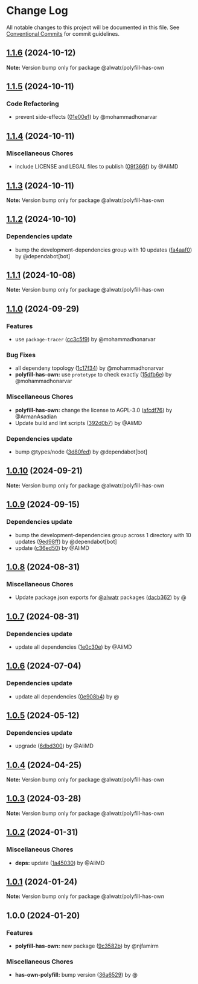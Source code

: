 # Change Log

All notable changes to this project will be documented in this file.
See [Conventional Commits](https://conventionalcommits.org) for commit guidelines.

## [1.1.6](https://github.com/Alwatr/nanolib/compare/@alwatr/polyfill-has-own@1.1.5...@alwatr/polyfill-has-own@1.1.6) (2024-10-12)

**Note:** Version bump only for package @alwatr/polyfill-has-own

## [1.1.5](https://github.com/Alwatr/nanolib/compare/@alwatr/polyfill-has-own@1.1.4...@alwatr/polyfill-has-own@1.1.5) (2024-10-11)

### Code Refactoring

- prevent side-effects ([01e00e1](https://github.com/Alwatr/nanolib/commit/01e00e191385cc92b28677df0c01a085916ae677)) by @mohammadhonarvar

## [1.1.4](https://github.com/Alwatr/nanolib/compare/@alwatr/polyfill-has-own@1.1.3...@alwatr/polyfill-has-own@1.1.4) (2024-10-11)

### Miscellaneous Chores

- include LICENSE and LEGAL files to publish ([09f366f](https://github.com/Alwatr/nanolib/commit/09f366f680bfa9fb26acb2cd1ccbc68c5a9e9ad8)) by @AliMD

## [1.1.3](https://github.com/Alwatr/nanolib/compare/@alwatr/polyfill-has-own@1.1.2...@alwatr/polyfill-has-own@1.1.3) (2024-10-11)

**Note:** Version bump only for package @alwatr/polyfill-has-own

## [1.1.2](https://github.com/Alwatr/nanolib/compare/@alwatr/polyfill-has-own@1.1.1...@alwatr/polyfill-has-own@1.1.2) (2024-10-10)

### Dependencies update

- bump the development-dependencies group with 10 updates ([fa4aaf0](https://github.com/Alwatr/nanolib/commit/fa4aaf04c907ecae06aa14000ce35216170c15ad)) by @dependabot[bot]

## [1.1.1](https://github.com/Alwatr/nanolib/compare/@alwatr/polyfill-has-own@1.1.0...@alwatr/polyfill-has-own@1.1.1) (2024-10-08)

**Note:** Version bump only for package @alwatr/polyfill-has-own

## [1.1.0](https://github.com/Alwatr/nanolib/compare/@alwatr/polyfill-has-own@1.0.10...@alwatr/polyfill-has-own@1.1.0) (2024-09-29)

### Features

- use `package-tracer` ([cc3c5f9](https://github.com/Alwatr/nanolib/commit/cc3c5f9c1a3d03f0d81b46835665f16a0426fd0d)) by @mohammadhonarvar

### Bug Fixes

- all dependeny topology ([1c17f34](https://github.com/Alwatr/nanolib/commit/1c17f349adf3e98e2a80ab2da4f0f81028dc9c5f)) by @mohammadhonarvar
- **polyfill-has-own:** use `prototype` to check exactly ([15dfb6e](https://github.com/Alwatr/nanolib/commit/15dfb6e4e5eaa40a7bebeab3b64f6670b2c77949)) by @mohammadhonarvar

### Miscellaneous Chores

- **polyfill-has-own:** change the license to AGPL-3.0 ([afcdf76](https://github.com/Alwatr/nanolib/commit/afcdf76841e70ce515e18581f6ab7d64d8720521)) by @ArmanAsadian
- Update build and lint scripts ([392d0b7](https://github.com/Alwatr/nanolib/commit/392d0b71f446bce336b0256119a80f07aff794ba)) by @AliMD

### Dependencies update

- bump @types/node ([3d80fed](https://github.com/Alwatr/nanolib/commit/3d80fedaf720af792feb060c2f81c737ebb84e11)) by @dependabot[bot]

## [1.0.10](https://github.com/Alwatr/nanolib/compare/@alwatr/polyfill-has-own@1.0.9...@alwatr/polyfill-has-own@1.0.10) (2024-09-21)

**Note:** Version bump only for package @alwatr/polyfill-has-own

## [1.0.9](https://github.com/Alwatr/nanolib/compare/@alwatr/polyfill-has-own@1.0.8...@alwatr/polyfill-has-own@1.0.9) (2024-09-15)

### Dependencies update

- bump the development-dependencies group across 1 directory with 10 updates ([9ed98ff](https://github.com/Alwatr/nanolib/commit/9ed98ffd0668d5a36e255c82edab3af53bffda8f)) by @dependabot[bot]
- update ([c36ed50](https://github.com/Alwatr/nanolib/commit/c36ed50f68da2f5608ccd96119963a16cfacb4ce)) by @AliMD

## [1.0.8](https://github.com/Alwatr/nanolib/compare/@alwatr/polyfill-has-own@1.0.7...@alwatr/polyfill-has-own@1.0.8) (2024-08-31)

### Miscellaneous Chores

- Update package.json exports for [@alwatr](https://github.com/alwatr) packages ([dacb362](https://github.com/Alwatr/nanolib/commit/dacb362b145e3c51b4aba00ff643687a3fac11d2)) by @

## [1.0.7](https://github.com/Alwatr/nanolib/compare/@alwatr/polyfill-has-own@1.0.6...@alwatr/polyfill-has-own@1.0.7) (2024-08-31)

### Dependencies update

- update all dependencies ([1e0c30e](https://github.com/Alwatr/nanolib/commit/1e0c30e6a3a8e19deb5185814e24ab6c08dca573)) by @AliMD

## [1.0.6](https://github.com/Alwatr/nanolib/compare/@alwatr/polyfill-has-own@1.0.5...@alwatr/polyfill-has-own@1.0.6) (2024-07-04)

### Dependencies update

- update all dependencies ([0e908b4](https://github.com/Alwatr/nanolib/commit/0e908b476a6b976ec2447f864c8cafcbb8a0f099)) by @

## [1.0.5](https://github.com/Alwatr/nanolib/compare/@alwatr/polyfill-has-own@1.0.4...@alwatr/polyfill-has-own@1.0.5) (2024-05-12)

### Dependencies update

- upgrade ([6dbd300](https://github.com/Alwatr/nanolib/commit/6dbd300642c9bcc9e7d0b281e244bf1b06eb1c38)) by @AliMD

## [1.0.4](https://github.com/Alwatr/nanolib/compare/@alwatr/polyfill-has-own@1.0.3...@alwatr/polyfill-has-own@1.0.4) (2024-04-25)

**Note:** Version bump only for package @alwatr/polyfill-has-own

## [1.0.3](https://github.com/Alwatr/nanolib/compare/@alwatr/polyfill-has-own@1.0.2...@alwatr/polyfill-has-own@1.0.3) (2024-03-28)

**Note:** Version bump only for package @alwatr/polyfill-has-own

## [1.0.2](https://github.com/Alwatr/nanolib/compare/@alwatr/polyfill-has-own@1.0.1...@alwatr/polyfill-has-own@1.0.2) (2024-01-31)

### Miscellaneous Chores

- **deps:** update ([1a45030](https://github.com/Alwatr/nanolib/commit/1a450305440b710a300787d4ca24b1ed8c6a39d7)) by @AliMD

## [1.0.1](https://github.com/Alwatr/nanolib/compare/@alwatr/polyfill-has-own@1.0.0...@alwatr/polyfill-has-own@1.0.1) (2024-01-24)

**Note:** Version bump only for package @alwatr/polyfill-has-own

## 1.0.0 (2024-01-20)

### Features

- **polyfill-has-own:** new package ([9c3582b](https://github.com/Alwatr/nanolib/commit/9c3582bcfdacde324ac94f46a15e00cd5fef73e8)) by @njfamirm

### Miscellaneous Chores

- **has-own-polyfill:** bump version ([36a6529](https://github.com/Alwatr/nanolib/commit/36a65297215b425593c19ce38ed3fbd907c8fc84)) by @
